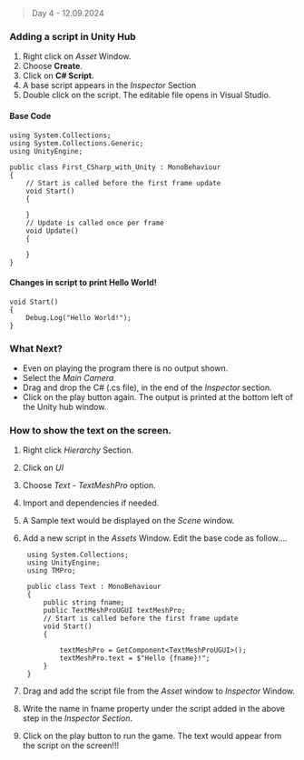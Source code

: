 > Day 4 - 12.09.2024

### Adding a script in Unity Hub

1. Right click on *Asset* Window.
2. Choose **Create**.
3. Click on **C# Script**.
4. A base script appears in the *Inspector* Section
5. Double click on the script. The editable file opens in Visual Studio.

#### Base Code

    using System.Collections; 
    using System.Collections.Generic; 
    using UnityEngine; 

    public class First_CSharp_with_Unity : MonoBehaviour 
    { 
        // Start is called before the first frame update 
        void Start() 
        { 
            
        } 
        // Update is called once per frame 
        void Update() 
        { 
            
        }
    } 

#### Changes in script to print Hello World!

    void Start() 
    { 
        Debug.Log("Hello World!"); 
    }

### What Next?
- Even on playing the program there is no output shown.
- Select the *Main Camera*
- Drag and drop the C# (.cs file), in the end of the *Inspector* section.
- Click on the play button again. The output is printed at the bottom left of the Unity hub window.

### How to show the text on the screen.
1. Right click *Hierarchy* Section. 
2. Click on *UI*
3. Choose *Text - TextMeshPro* option.
4. Import and dependencies if needed.
5. A Sample text would be displayed on the *Scene* window.
6. Add a new script in the *Assets* Window. Edit the base code as follow....


        using System.Collections; 
        using UnityEngine;
        using TMPro; 

        public class Text : MonoBehaviour 
        {
            public string fname; 
            public TextMeshProUGUI textMeshPro; 
            // Start is called before the first frame update 
            void Start() 
            { 

                textMeshPro = GetComponent<TextMeshProUGUI>(); 
                textMeshPro.text = $"Hello {fname}!"; 
            }
        } 

7. Drag and add the script file from the *Asset* window to *Inspector* Window.
8. Write the name in fname property under the script added in the above step in the *Inspector Section*. 
9. Click on the play button to run the game. The text would appear from the script on the screen!!!

